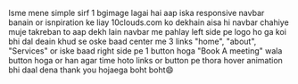 Isme mene simple sirf 1 bgimage lagai hai aap iska responsive navbar banain or isnpiration ke liay 10clouds.com ko dekhain aisa hi navbar chahiye muje takreban to aap dekh lain navbar me pahlay left side pe logo ho ga koi bhi dal deain khud se oske baad center me  3 links "home", "about", "Services"  or iske baad right side pe 1 button hoga "Book A meeting" wala button hoga or han agar time hoto links or button pe thora hover animation bhi daal dena thank you hojaega boht boht😄 
